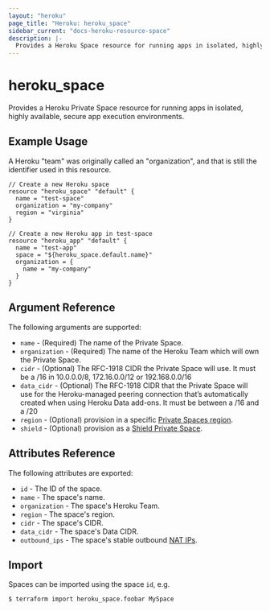 ```yaml
---
layout: "heroku"
page_title: "Heroku: heroku_space"
sidebar_current: "docs-heroku-resource-space"
description: |-
  Provides a Heroku Space resource for running apps in isolated, highly available, secure app execution environments.
---
```


# heroku\_space

Provides a Heroku Private Space resource for running apps in isolated, highly available, secure app execution environments.

## Example Usage

A Heroku "team" was originally called an "organization", and that is still 
the identifier used in this resource.

```hcl
// Create a new Heroku space
resource "heroku_space" "default" {
  name = "test-space"
  organization = "my-company"
  region = "virginia"
}

// Create a new Heroku app in test-space
resource "heroku_app" "default" {
  name = "test-app"
  space = "${heroku_space.default.name}"
  organization = {
    name = "my-company"
  }
}
```

## Argument Reference

The following arguments are supported:

* `name` - (Required) The name of the Private Space.
* `organization` - (Required) The name of the Heroku Team which will own the Private Space.
* `cidr` - (Optional) The RFC-1918 CIDR the Private Space will use. It must be a /16 in 10.0.0.0/8, 172.16.0.0/12 or 192.168.0.0/16
* `data_cidr` - (Optional) The RFC-1918 CIDR that the Private Space will use for the Heroku-managed peering connection that’s automatically created when using Heroku Data add-ons. It must be between a /16 and a /20
* `region` - (Optional) provision in a specific [Private Spaces region](https://devcenter.heroku.com/articles/regions#viewing-available-regions).
* `shield` - (Optional) provision as a [Shield Private Space](https://devcenter.heroku.com/articles/private-spaces#shield-private-spaces).

## Attributes Reference

The following attributes are exported:

* `id` - The ID of the space.
* `name` - The space's name.
* `organization` - The space's Heroku Team.
* `region` - The space's region.
* `cidr` - The space's CIDR.
* `data_cidr` - The space's Data CIDR.
* `outbound_ips` - The space's stable outbound [NAT IPs](https://devcenter.heroku.com/articles/platform-api-reference#space-network-address-translation).

## Import

Spaces can be imported using the space `id`, e.g.

```
$ terraform import heroku_space.foobar MySpace
```
